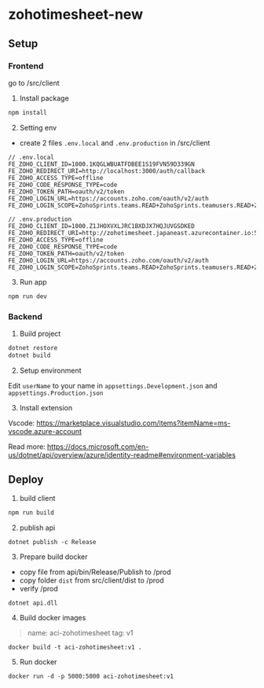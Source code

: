 # zohotimesheet-new

## Setup

### Frontend

go to /src/client

1. Install package

```js
npm install
```

2. Setting env

- create 2 files `.env.local` and `.env.production` in /src/client
```env
// .env.local
FE_ZOHO_CLIENT_ID=1000.1KQGLWBUATFDBEE1S19FVN59D339GN
FE_ZOHO_REDIRECT_URI=http://localhost:3000/auth/callback
FE_ZOHO_ACCESS_TYPE=offline
FE_ZOHO_CODE_RESPONSE_TYPE=code
FE_ZOHO_TOKEN_PATH=oauth/v2/token
FE_ZOHO_LOGIN_URL=https://accounts.zoho.com/oauth/v2/auth
FE_ZOHO_LOGIN_SCOPE=ZohoSprints.teams.READ+ZohoSprints.teamusers.READ+ZohoSprints.projects.READ+ZohoSprints.sprints.READ
```

```env
// .env.production
FE_ZOHO_CLIENT_ID=1000.Z1JHOXVXLJRC1BXDJX7HQJUVGSDKED
FE_ZOHO_REDIRECT_URI=http://zohotimesheet.japaneast.azurecontainer.io:5000/auth/callback
FE_ZOHO_ACCESS_TYPE=offline
FE_ZOHO_CODE_RESPONSE_TYPE=code
FE_ZOHO_TOKEN_PATH=oauth/v2/token
FE_ZOHO_LOGIN_URL=https://accounts.zoho.com/oauth/v2/auth
FE_ZOHO_LOGIN_SCOPE=ZohoSprints.teams.READ+ZohoSprints.teamusers.READ+ZohoSprints.projects.READ+ZohoSprints.sprints.READ
```

3. Run app

```js
npm run dev
```

### Backend

1. Build project

```js
dotnet restore
dotnet build
```

2. Setup environment

Edit `userName` to your name in `appsettings.Development.json` and `appsettings.Production.json`

3. Install extension

Vscode: https://marketplace.visualstudio.com/items?itemName=ms-vscode.azure-account

Read more: https://docs.microsoft.com/en-us/dotnet/api/overview/azure/identity-readme#environment-variables

## Deploy

1. build client

```js
npm run build
```

2. publish api

```
dotnet publish -c Release
```

3. Prepare build docker

- copy file from api/bin/Release/Publish to /prod
- copy folder `dist` from src/client/dist to /prod
- verify /prod
```
dotnet api.dll
```

4. Build docker images 

> name: aci-zohotimesheet
> tag: v1

```
docker build -t aci-zohotimesheet:v1 .
```

5. Run docker

```
docker run -d -p 5000:5000 aci-zohotimesheet:v1
```
